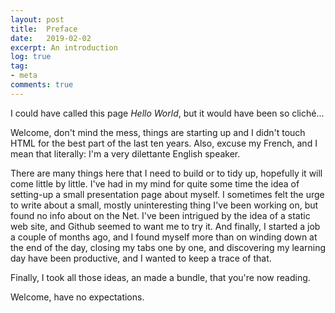 ```yaml
---
layout: post
title:  Preface
date:   2019-02-02
excerpt: An introduction
log: true
tag:
- meta
comments: true
---
```


I could have called this page *Hello World*, but it would have been so cliché...

Welcome, don't mind the mess, things are starting up and I didn't touch HTML
for the best part of the last ten years. Also, excuse my French, and I mean
that literally: I'm a very dilettante English speaker.

There are many things here that I need to build or to tidy up, hopefully it will
come little by little. I've had in my mind for quite some time the idea of
setting-up a small presentation page about myself. I sometimes felt the urge to
write about a small, mostly uninteresting thing I've been working on, but found
no info about on the Net. I've been intrigued by the idea of a static web site,
and Github seemed to want me to try it. And finally, I started a job a couple of
months ago, and I found myself more than on winding down at the end of the day,
closing my tabs one by one, and discovering my learning day have been productive,
and I wanted to keep a trace of that.

Finally, I took all those ideas, an made a bundle, that you're now reading.

Welcome, have no expectations.